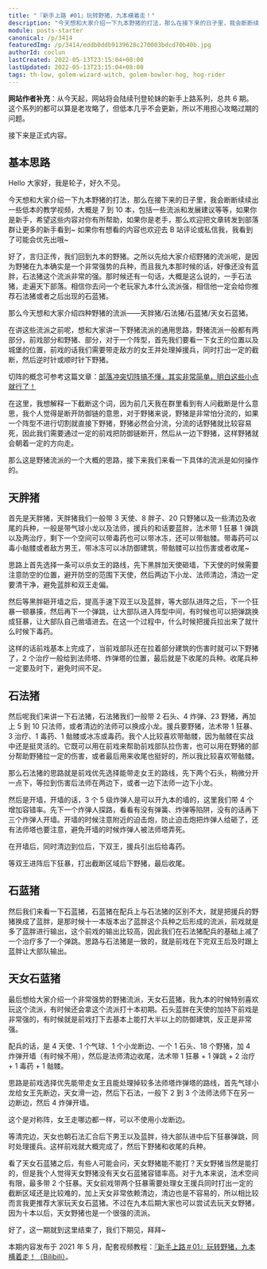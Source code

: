 ```yaml
---
title: "『新手上路 #01』玩转野猪，九本横着走！"
description: "今天想和大家介绍一下九本野猪的打法，那么在接下来的日子里，我会断断续续出一些低本的教学视频，大概是 7 到 10 本，包括一些流派和发展建议等等，如果你是新手，希望这些内容对你有所帮助，如果你是老手，那么欢迎把文章转发到部落群让更多的新手看到~"
module: posts-starter
canonical: /p/3414
featuredImg: /p/3414/eddb0ddb9139628c270003bdcd70b40b.jpg
authorId: coclun
lastCreated: 2022-05-13T23:15:04+08:00
lastUpdated: 2022-05-13T23:15:04+08:00
tags: th-low, golem-wizard-witch, golem-bowler-hog, hog-rider
---
```


**网站作者补充**：从今天起，网站将会陆续刊登轮妹的新手上路系列，总共 6 期。这个系列的都可以算是老攻略了，但低本几乎不会更新，所以不用担心攻略过期的问题。

接下来是正式内容。

## 基本思路

Hello 大家好，我是轮子，好久不见。

今天想和大家介绍一下九本野猪的打法，那么在接下来的日子里，我会断断续续出一些低本的教学视频，大概是 7 到 10 本，包括一些流派和发展建议等等，如果你是新手，希望这些内容对你有所帮助，如果你是老手，那么欢迎把文章转发到部落群让更多的新手看到~ 如果你有想看的内容也欢迎去 B 站评论或私信我，我看到了可能会优先出哦~

好了，言归正传，我们回到九本的野猪。之所以先给大家介绍野猪的流派呢，是因为野猪在九本确实是一个非常强势的兵种，而且我九本那时候的话，好像还没有蓝胖，石法猪这个流派非常的强。那时候还有一句话，大概是这么说的，一手石法猪，走遍天下部落。相信你去问一个老玩家九本什么流派强，相信他一定会给你推荐石法猪或者之后出现的石蓝猪。

那么今天想和大家介绍四种野猪的流派——天胖猪/石法猪/石蓝猪/天女石蓝猪。

在讲这些流派之前呢，想和大家讲一下野猪流派的通用思路，野猪流派一般都有两部分，前戏部分和野猪、部分，对于一个阵型，首先我们要看一下女王的位置以及城堡的位置，前戏的话我们需要带走敌方的女王并处理掉援兵，同时打出一定的截断，然后逆时针或顺时针下野猪。

切阵的概念可参考这篇文章：[部落冲突切阵搞不懂，其实非常简单，明白这些小点就行了！](/p/1818)

<Pic src="/p/3414/eddb0ddb9139628c270003bdcd70b40b.jpg" width="1004" height="629" alt="" />

在这里，我想解释一下截断这个词，因为前几天我在群里看到有人问截断是什么意思，我个人觉得是断开防御链的意思，对于野猪来说，野猪是非常怕分流的，如果一个阵型不进行切割就直接下野猪，野猪必然会分流，分流的话野猪就比较容易死，因此我们需要通过一定的前戏把防御链断开，然后从一边下野猪，这样野猪就会朝着一定的方向走。

<Pic src="/p/3414/a1ca35ee776c9d3c42d57476442471f1.jpg" width="919" height="535" alt="" />

那么这是野猪流派的一个大概的思路，接下来我们来看一下具体的流派是如何操作的。

## 天胖猪

首先是天胖猪，天胖猪我们一般带 3 天使、8 胖子、20 只野猪以及一些清边及收尾的兵种，一般是带气球小龙以及法师，援兵的和话要蓝胖，法术带 1 狂暴 1 弹跳以及两治疗，剩下一个空间可以带毒药也可以带冰冻，还可以带骷髅。带毒药可以毒小骷髅或者敌方男王，带冰冻可以冰防御建筑，带骷髅可以拉伤害或者收尾~

<Pic src="/p/3414/ecc773965f8a3ddc866f3cfed21c3ca8.jpg" width="1198" height="525" alt="" maxWidth="600px" />

思路上首先选择一条可以杀女王的路线，先下黑胖加天使砸墙，下天使的时候需要注意防空的位置，避开防空的范围下天使，然后两边下小龙、法师清边，清边一定要清干净，避免蓝胖和双王走偏。

<Pic src="/p/3414/d428b46acede32aad4d58dbb4c404149.jpg" width="1619" height="961" alt="" />

然后等黑胖砸开墙之后，提高手速下双王以及蓝胖，等大部队进阵之后，下一个狂暴一顿暴揍，然后再下一个弹跳，让大部队进入阵型中间，有时候也可以把弹跳换成狂暴，让大部队自己凿墙进去。在这一个过程中，什么时候把援兵拉出来了就什么时候下毒药。

<Pic src="/p/3414/20e8e8ed027315835a0e619e77a595ab.jpg" width="934" height="818" alt="" maxWidth="500px" />

这样的话前戏基本上完成了，当前戏部队还在拉着部分建筑的伤害时就可以下野猪了，2 个治疗一般给到法师塔、炸弹塔的位置，最后就是下收尾的兵种。收尾兵种一定要及时下，避免时间不足。

<Pic src="/p/3414/c77d1fc7ef20ee94c2f01360865f3b1d.jpg" width="808" height="517" alt="" />

## 石法猪

然后呢我们来讲一下石法猪，石法猪我们一般带 2 石头、4 炸弹、23 野猪，再加上 5 到 10 只法师，或者清边的法师可以换成小龙。援兵要野猪，法术带 1 狂暴、3 治疗、1 毒药、1 骷髅或冰冻或毒药。我个人比较喜欢带骷髅，因为骷髅在实战中还是挺灵活的。它既可以用在前戏来帮助前戏部队拉伤害，也可以用在野猪的部分帮助野猪拉一定的伤害，或者最后用来收尾也挺好的，所以我比较喜欢带骷髅。

<Pic src="/p/3414/c3c1d4382461494076b8a07ab7abf214.jpg" width="1062" height="436" alt="" maxWidth="600px" />

那么石法猪的思路就是前戏优先选择能带走女王的路线，先下两个石头，稍微分开一点下，等拉到伤害后法师在两边下，或者一边下法师一边下小龙。

<Pic src="/p/3414/8bfadfa66eeeff18c4b73f7aa118598b.jpg" width="794" height="517" alt="" />

然后是开墙，开墙的话，3 个 5 级炸弹人是可以开九本的墙的，这里我们带 4 个增加容错率。先下一个炸弹人探路，看看有没有弹簧、炸弹等陷阱，没有的话再下三个炸弹人开墙。开墙的时候注意附近的迫击炮，防止迫击炮把炸弹人给砸了，还有法师塔也要注意，避免开墙的时候炸弹人被法师塔弄死。

<Pic src="/p/3414/7acb4054c3f63f12fea36f21602945cb.jpg" width="1319" height="956" alt="" />

在开墙后，同时清边到位后，下双王，援兵引出后给毒药。

<Pic src="/p/3414/1f2326ef4c92994d7d8124bedeb28c6d.jpg" width="1242" height="934" alt="" />

等双王进阵后下狂暴，打出截断区域后下野猪，最后收尾。

<Pic src="/p/3414/bf54bd52ace3edc77afbabb106488e18.jpg" width="1692" height="965" alt="" />
<Pic src="/p/3414/5fa7836010de62fa6d9e6b062bd1415c.jpg" width="1518" height="941" alt="" />
<Pic src="/p/3414/494abfebdca3f11e8310cfda4f627d53.jpg" width="1529" height="942" alt="" />

## 石蓝猪

然后我们来看一下石蓝猪，石蓝猪在配兵上与石法猪的区别不大，就是把援兵的野猪换成了蓝胖，是那时候十一本版本出了蓝胖这个兵种之后形成的流派，前戏就是多了蓝胖进行输出，这个前戏的输出比较高，因此我们在石法猪配兵的基础上减了一个治疗多了一个弹跳。思路与石法猪是一致的，就是前戏在下完双王后及时跟上蓝胖让大部队输出。

<Pic src="/p/3414/ad9a92f91be879d742f16b17736f8e58.jpg" width="1528" height="960" alt="" />
<Pic src="/p/3414/c2f293f2d5a174f903ed6081dd371eab.jpg" width="1344" height="733" alt="" />
<Pic src="/p/3414/40359703abaff2516d2e55ebcf05b31e.jpg" width="1171" height="743" alt="" />

## 天女石蓝猪

最后想给大家介绍一个非常强势的野猪流派，天女石蓝猪，我九本的时候特别喜欢玩这个流派，有时候还会拿这个流派打十本初期。石头蓝胖在天使的加持下前戏是非常强的，有时候就是前戏打下去基本上能打大半以上的防御建筑，反正是非常强。

配兵的话，是 4 天使、1 个气球、1 个小龙断边、一个 1 石头、18 个野猪，加 4 炸弹开墙（有时候不用），然后是法师清边收尾，法术带 1 狂暴 + 1 弹跳 + 2 治疗 + 1 毒药 + 1 骷髅。

<Pic src="/p/3414/ac3cc39a31b9252dae7cd6623cbc7315.jpg" width="1228" height="433" alt="" maxWidth="600px" />

思路是前戏选择优先能带走女王且能处理掉较多法师塔炸弹塔的路线，首先气球小龙给女王先断边，天女滑一边，然后下石法，一般下 2 到 3 个法师法师下在另一边断边，然后 4 炸弹开墙。

这个是对称阵，女王走哪边都一样，可以不使用小龙断边。

<Pic src="/p/3414/10314433b7194d136fdb46b2b2f95d68.jpg" width="1616" height="954" alt="" />
<Pic src="/p/3414/7a5c2fd0e955a3eafa3850d8f861b434.jpg" width="951" height="830" alt="" maxWidth="500px" />

等清完边，天女也朝石法汇合后下男王以及蓝胖，待大部队进中后下狂暴弹跳，同时处理援兵。这样前戏就大概完成了，然后下野猪和收尾的兵种。

<Pic src="/p/3414/af05804d62eb260a3c08d117cc063c37.jpg" width="1493" height="824" alt="" />

看了天女石蓝猪之后，有些人可能会问，天女野猪能不能打？天女野猪当然是能打的，但是我个人觉得天女野猪没有天女石蓝猪容错率高。对于九本来说，法术空间有限，最多带 2 个狂暴。天女前戏带两个狂暴需要处理女王援兵同时打出一定的截断区域还是比较难的，加上天女非常依赖清边，清边也是不容易的，所以相比较而言我更推荐大家玩天女石蓝猪。不过在九本后期大家也可以尝试去玩天女野猪，因为十本以后，天女野猪也是一个很强的流派。

好了，这一期就到这里结束了，我们下期见，拜拜~

<PostCopyright>

本期内容发布于 2021 年 5 月，配套视频教程：[『新手上路＃01』玩转野猪，九本横着走！（Bilibili）](https://www.bilibili.com/video/BV1ff4y1p7xa/)。

</PostCopyright>
